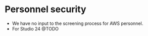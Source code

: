 # Personnel security

* We have no input to the screening process for AWS personnel.
* For Studio 24 @TODO


